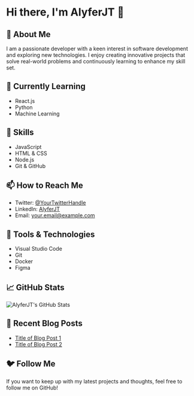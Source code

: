 # Hi there, I'm AlyferJT 👋  

## 🚀 About Me  

I am a passionate developer with a keen interest in software development and exploring new technologies. I enjoy creating innovative projects that solve real-world problems and continuously learning to enhance my skill set.  

## 🌱 Currently Learning  

- React.js  
- Python  
- Machine Learning  

## 💼 Skills  

- JavaScript  
- HTML & CSS  
- Node.js  
- Git & GitHub  

## 📫 How to Reach Me  

- Twitter: [@YourTwitterHandle](https://twitter.com/YourTwitterHandle)  <!-- Update with your Twitter handle -->  
- LinkedIn: [AlyferJT](https://www.linkedin.com/in/your-linkedin-profile)  <!-- Update with your LinkedIn profile -->  
- Email: your.email@example.com  <!-- Update with your email -->  

## 🔧 Tools & Technologies  

- Visual Studio Code  
- Git  
- Docker  
- Figma  

## 📈 GitHub Stats  

![AlyferJT's GitHub Stats](https://github-readme-stats.vercel.app/api?username=AlyferJT&show_icons=true&theme=radical)  

## 📝 Recent Blog Posts  

- [Title of Blog Post 1](link-to-your-post)  <!-- Update with links to your blog posts if you have any -->  
- [Title of Blog Post 2](link-to-your-post)  

## 🐦 Follow Me  

If you want to keep up with my latest projects and thoughts, feel free to follow me on GitHub!
